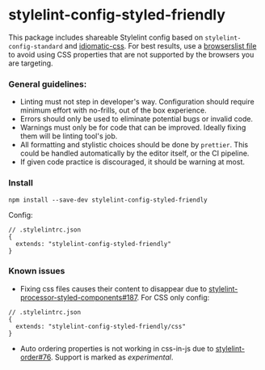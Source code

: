 # stylelint-config-styled-friendly

This package includes shareable Stylelint config based on `stylelint-config-standard` and [idiomatic-css](https://github.com/necolas/idiomatic-css#declaration-order). For best results, use a [browserslist file](https://github.com/browserslist/browserslist) to avoid using CSS properties that are not supported by the browsers you are targeting.

### General guidelines:

- Linting must not step in developer's way. Configuration should require minimum effort with no-frills, out of the box experience.
- Errors should only be used to eliminate potential bugs or invalid code.
- Warnings must only be for code that can be improved. Ideally fixing them will be linting tool's job.
- All formatting and stylistic choices should be done by `prettier`. This could be handled automatically by the editor itself, or the CI pipeline.
- If given code practice is discouraged, it should be warning at most.

### Install

```
npm install --save-dev stylelint-config-styled-friendly
```

Config:

```
// .stylelintrc.json
{
  extends: "stylelint-config-styled-friendly"
}
```

### Known issues

- Fixing css files causes their content to disappear due to [stylelint-processor-styled-components#187](https://github.com/styled-components/stylelint-processor-styled-components/issues/187). For CSS only config:

```
// .stylelintrc.json
{
  extends: "stylelint-config-styled-friendly/css"
}
```

- Auto ordering properties is not working in css-in-js due to [stylelint-order#76](https://github.com/hudochenkov/stylelint-order/issues/76). Support is marked as _experimental_.
